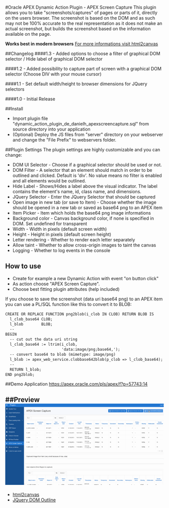 #Oracle APEX Dynamic Action Plugin - APEX Screen Capture
This plugin allows you to take "screenshots/captures" of pages or parts of it, directly on the users browser.
The screenshot is based on the DOM and as such may not be 100% accurate to the real representation as it does not make an actual screenshot, but builds the screenshot based on the information available on the page.

**Works best in modern browsers** [For more informations visit html2canvas](https://github.com/niklasvh/html2canvas)

##Changelog
####1.3 - Added options to choose a filter of graphical DOM selector / Hide label of graphical DOM selector

####1.2 - Added possibility to capture part of screen with a graphical DOM selector (Choose DIV with your mouse cursor)

####1.1 - Set default width/height to browser dimensions for JQuery selectors

####1.0 - Initial Release

##Install
- Import plugin file "dynamic_action_plugin_de_danielh_apexscreencapture.sql" from source directory into your application
- (Optional) Deploy the JS files from "server" directory on your webserver and change the "File Prefix" to webservers folder.

##Plugin Settings
The plugin settings are highly customizable and you can change:
- DOM UI Selector - Choose if a graphical selector should be used or not.
- DOM Filter - A selector that an element should match in order to be outlined and clicked. Default is 'div'. No value means no filter is enabled and all elements would be outlined.
- Hide Label - Shows/Hides a label above the visual indicator. The label contains the element's name, id, class name, and dimensions.
- JQuery Selector - Enter the JQuery Selector that should be captured
- Open image in new tab (or save to Item) - Choose whether the image should be opened in a new tab or saved as base64 png to an APEX item
- Item Picker - Item which holds the base64 png image informations
- Background color - Canvas background color, if none is specified in DOM. Set undefined for transparent
- Width - Width in pixels (default screen width)
- Height - Height in pixels (default screen height)
- Letter rendering - Whether to render each letter separately
- Allow taint - Whether to allow cross-origin images to taint the canvas
- Logging - Whether to log events in the console

## How to use
- Create for example a new Dynamic Action with event "on button click"
- As action choose "APEX Screen Capture".
- Choose best fitting plugin attributes (help included)

If you choose to save the screenshot (data uri base64 png) to an APEX item you can use a PL/SQL function like this to convert it to BLOB:

```language-sql
CREATE OR REPLACE FUNCTION png2blob(i_clob IN CLOB) RETURN BLOB IS
  l_clob_base64 CLOB;
  l_blob        BLOB;
  --
BEGIN
  -- cut out the data uri string
  l_clob_base64 := ltrim(i_clob,
                         'data:image/png;base64,');
  -- convert base64 to blob (mimetype: image/png)
  l_blob := apex_web_service.clobbase642blob(p_clob => l_clob_base64);
  --
  RETURN l_blob;
END png2blob;
```

##Demo Application
https://apex.oracle.com/pls/apex/f?p=57743:14

##Preview
![](https://github.com/Dani3lSun/apex-plugin-apexscreencapture/blob/master/preview.gif)
---
- [html2canvas](https://github.com/niklasvh/html2canvas)
- [ JQuery DOM Outline](https://github.com/andrewchilds/jQuery.DomOutline)